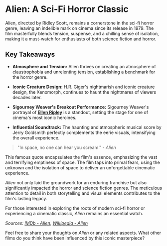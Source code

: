 # Alien: A Sci-Fi Horror Classic

Alien, directed by Ridley Scott, remains a cornerstone in the sci-fi horror genre, leaving an indelible mark on cinema since its release in 1979. The film masterfully blends tension, suspense, and a chilling sense of isolation, making it a must-watch for enthusiasts of both science fiction and horror.

## Key Takeaways

- **Atmosphere and Tension:** Alien thrives on creating an atmosphere of claustrophobia and unrelenting tension, establishing a benchmark for the horror genre.

- **Iconic Creature Design:** H.R. Giger's nightmarish and iconic creature design, the Xenomorph, continues to haunt the nightmares of viewers decades later.

- **Sigourney Weaver's Breakout Performance:** Sigourney Weaver's portrayal of **[Ellen Ripley](https://en.wikipedia.org/wiki/Ellen_Ripley)** is a standout, setting the stage for one of cinema's most iconic heroines.

- **Influential Soundtrack:** The haunting and atmospheric musical score by Jerry Goldsmith perfectly complements the eerie visuals, intensifying the overall experience.

> "In space, no one can hear you scream." - *Alien*

This famous quote encapsulates the film's essence, emphasizing the vast and terrifying emptiness of space. The film taps into primal fears, using the unknown and the isolation of space to deliver an unforgettable cinematic experience.

*Alien* not only laid the groundwork for an enduring franchise but also significantly impacted the horror and science fiction genres. The meticulous attention to detail in both storytelling and visual elements contributes to the film's lasting legacy.

For those interested in exploring the roots of modern sci-fi horror or experiencing a cinematic classic, *Alien* remains an essential watch.

*Sources: [IMDb - Alien](https://www.imdb.com/title/tt0078748/), [Wikipedia - Alien](https://en.wikipedia.org/wiki/Alien_(film))*

Feel free to share your thoughts on *Alien* or any related aspects. What other films do you think have been influenced by this iconic masterpiece?